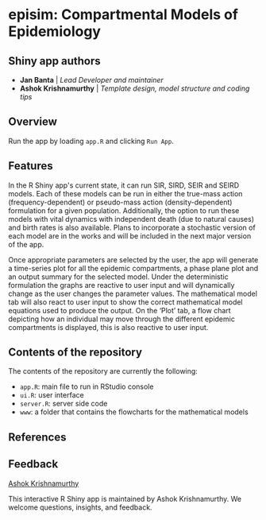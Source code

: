 # episim: Compartmental Models of Epidemiology

## Shiny app authors

* **Jan Banta** | *Lead Developer and maintainer*
* **Ashok Krishnamurthy** | *Template design, model structure and coding tips*

## Overview

Run the app by loading `app.R` and clicking `Run App`.

## Features
In the R Shiny app's current state, it can run SIR, SIRD, SEIR and SEIRD models. Each of these models can be run in either the true-mass action (frequency-dependent) or pseudo-mass action (density-dependent) formulation for a given population. Additionally, the option to run these models with vital dynamics with independent death (due to natural causes) and birth rates is also available. Plans to incorporate a stochastic version of each model are in the works and will be included in the next major version of the app.

Once appropriate parameters are selected by the user, the app will generate a time-series plot for all the epidemic compartments, a phase plane plot and an output summary for the selected model. Under the deterministic formulation the graphs are reactive to user input and will dynamically change as the user changes the parameter values. The mathematical model tab will also react to user input to show the correct mathematical model equations used to produce the output. On the ‘Plot’ tab, a flow chart depicting how an individual may move through the different epidemic compartments is displayed, this is also reactive to user input.

## Contents of the repository

The contents of the repository are currently the following:

- `app.R`: main file to run in RStudio console
- `ui.R`: user interface
- `server.R`: server side code
- `www`: a folder that contains the flowcharts for the mathematical models

## References

## Feedback

[Ashok Krishnamurthy](mailto:akrishnamurthy@mtroyal.ca)  

This interactive R Shiny app is maintained by Ashok Krishnamurthy. We welcome questions, insights, and feedback.
